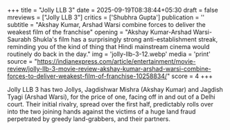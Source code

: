 +++
title = "Jolly LLB 3"
date = 2025-09-19T08:38:44+05:30
draft = false
mreviews = ["Jolly LLB 3"]
critics = ['Shubhra Gupta']
publication = ''
subtitle = "Akshay Kumar, Arshad Warsi combine forces to deliver the weakest film of the franchise"
opening = "Akshay Kumar-Arshad Warsi-Saurabh Shukla's film has a surprisingly strong anti-establishment streak, reminding you of the kind of thing that Hindi mainstream cinema would routinely do back in the day."
img = 'jolly-llb-3-12.webp'
media = 'print'
source = "https://indianexpress.com/article/entertainment/movie-review/jolly-llb-3-movie-review-akshay-kumar-arshad-warsi-combine-forces-to-deliver-weakest-film-of-franchise-10258834/"
score = 4
+++

Jolly LLB 3 has two Jollys, Jagdishwar Mishra (Akshay Kumar) and Jagdish Tyagi (Arshad Warsi), for the price of one, facing off in and out of a Delhi court. Their initial rivalry, spread over the first half, predictably rolls over into the two joining hands against the victims of a huge land fraud perpetrated by greedy land-grabbers, and their partners.
